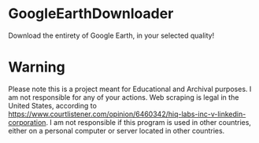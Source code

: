 # GoogleEarthDownloader
Download the entirety of Google Earth, in your selected quality!

# Warning
Please note this is a project meant for Educational and Archival purposes. I am not responsible for any of your actions. Web scraping is legal in the United States, according to https://www.courtlistener.com/opinion/6460342/hiq-labs-inc-v-linkedin-corporation. I am not responsible if this program is used in other countries, either on a personal computer or server located in other countries.
